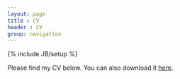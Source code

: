 ```yaml
---
layout: page
title : CV
header : CV
group: navigation
---
```

{% include JB/setup %}

Please find my CV below. You can also download it [here](/assets/pdf/CV_Tom_Paskhalis.pdf).

<object data="/assets/pdf/CV_Tom_Paskhalis.pdf" width="1000" height="1000" type="application/pdf">
